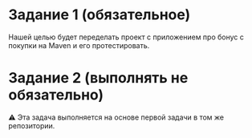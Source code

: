 # Задание 1 (обязательное)
Нашей целью будет переделать проект с приложением про бонус с покупки на Maven и его протестировать.

# Задание 2 (выполнять не обязательно)
⚠️ Эта задача выполняется на основе первой задачи в том же репозитории.
